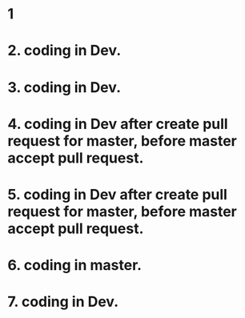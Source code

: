 # 1

# 2. coding in Dev.

# 3. coding in Dev.

# 4. coding in Dev after create pull request for master, before master accept pull request.

# 5. coding in Dev after create pull request for master, before master accept pull request.

# 6. coding in master.

# 7. coding in Dev.
